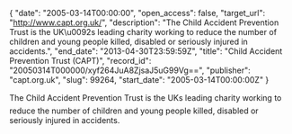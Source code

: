 {
  "date": "2005-03-14T00:00:00", 
  "open_access": false, 
  "target_url": "http://www.capt.org.uk/", 
  "description": "The Child Accident Prevention Trust is the UK\u0092s leading charity working to reduce the number of children and young people killed, disabled or seriously injured in accidents.", 
  "end_date": "2013-04-30T23:59:59Z", 
  "title": "Child Accident Prevention Trust (CAPT)", 
  "record_id": "20050314T000000/xyf264JuA8ZjsaJ5uG99Vg==", 
  "publisher": "capt.org.uk", 
  "slug": 99264, 
  "start_date": "2005-03-14T00:00:00Z"
}

The Child Accident Prevention Trust is the UKs leading charity working to reduce the number of children and young people killed, disabled or seriously injured in accidents.